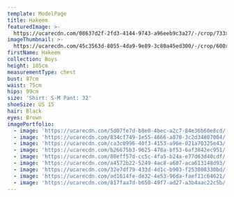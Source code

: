```yaml
---
template: ModelPage
title: Hakeem
featuredImage: >-
  https://ucarecdn.com/08637d2f-2fd3-4144-9743-a96eeb9c3a27/-/crop/733x495/0,0/-/preview/
imageThumbnail: >-
  https://ucarecdn.com/45c3563d-8055-4da9-9e89-3c80a45ed300/-/crop/600x834/16,28/-/preview/
firstName: Hakeem
collection: Boys
height: 185cm
measurementType: chest
bust: 87cm
waist: 75cm
hips: 99cm
size: 'Shirt: S-M Pant: 32'
shoeSize: US 15
hair: Black
eyes: Brown
imagePortfolio:
  - image: 'https://ucarecdn.com/5d07fe7d-b8e0-4bec-a2c7-84e36b60e8cd/'
  - image: 'https://ucarecdn.com/834cf749-1e55-4666-a878-3c2d34807004/'
  - image: 'https://ucarecdn.com/ca3c0996-40f3-4153-a96e-021a70325e43/'
  - image: 'https://ucarecdn.com/b26675b3-9625-478a-bf53-6af3842ec951/'
  - image: 'https://ucarecdn.com/80eff57d-cc5c-4fa5-b24a-e77d63d40cdf/'
  - image: 'https://ucarecdn.com/a4572b22-5249-4ac8-a607-aca613148d93/'
  - image: 'https://ucarecdn.com/32e7df79-433d-4d1c-b903-f253808330bd/'
  - image: 'https://ucarecdn.com/ad1614fe-de32-4e53-96da-faef11c64621/'
  - image: 'https://ucarecdn.com/817faa7d-b650-49f7-ad27-a3b4aac22c5b/'
---
```


